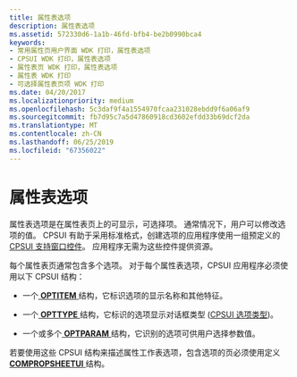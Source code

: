 ```yaml
---
title: 属性表选项
description: 属性表选项
ms.assetid: 572330d6-1a1b-46fd-bfb4-be2b0990bca4
keywords:
- 常用属性页用户界面 WDK 打印，属性表选项
- CPSUI WDK 打印，属性表选项
- 属性表页 WDK 打印，属性表选项
- 属性表 WDK 打印
- 可选择属性表页项 WDK 打印
ms.date: 04/20/2017
ms.localizationpriority: medium
ms.openlocfilehash: 5c3daf9f4a1554970fcaa231028ebdd9f6a06af9
ms.sourcegitcommit: fb7d95c7a5d47860918cd3602efdd33b69dcf2da
ms.translationtype: MT
ms.contentlocale: zh-CN
ms.lasthandoff: 06/25/2019
ms.locfileid: "67356022"
---
```

# <a name="property-sheet-options"></a>属性表选项





属性表选项是在属性表页上的可显示，可选择项。 通常情况下，用户可以修改选项的值。 CPSUI 有助于采用标准格式，创建选项的应用程序使用一组预定义的[CPSUI 支持窗口控件](cpsui-supported-window-controls.md)。 应用程序无需为这些控件提供资源。

每个属性表页通常包含多个选项。 对于每个属性表选项，CPSUI 应用程序必须使用以下 CPSUI 结构：

-   一个[ **OPTITEM** ](https://docs.microsoft.com/windows-hardware/drivers/ddi/content/compstui/ns-compstui-_optitem)结构，它标识选项的显示名称和其他特征。

-   一个[ **OPTTYPE** ](https://docs.microsoft.com/windows-hardware/drivers/ddi/content/compstui/ns-compstui-_opttype)结构，它标识的选项显示对话框类型 ([CPSUI 选项类型](https://docs.microsoft.com/windows-hardware/drivers/print/cpsui-option-types))。

-   一个或多个[ **OPTPARAM** ](https://docs.microsoft.com/windows-hardware/drivers/ddi/content/compstui/ns-compstui-_optparam)结构，它识别的选项可供用户选择参数值。

若要使用这些 CPSUI 结构来描述属性工作表选项，包含选项的页必须使用定义[ **COMPROPSHEETUI** ](https://docs.microsoft.com/windows-hardware/drivers/ddi/content/compstui/ns-compstui-_compropsheetui)结构。

 

 




